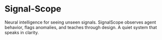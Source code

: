 # Signal-Scope
Neural intelligence for seeing unseen signals. SignalScope observes agent behavior, flags anomalies, and teaches through design. A quiet system that speaks in clarity.
